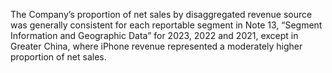 The Company’s proportion of net sales by disaggregated revenue source was generally consistent for each reportable segment
in  Note  13,  “Segment  Information  and  Geographic  Data”  for  2023,  2022  and  2021,  except  in  Greater  China,  where  iPhone
revenue represented a moderately higher proportion of net sales.